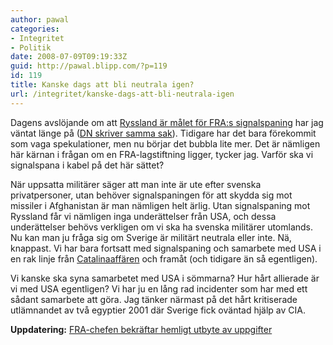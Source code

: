 ```yaml
---
author: pawal
categories:
- Integritet
- Politik
date: 2008-07-09T09:19:33Z
guid: http://pawal.blipp.com/?p=119
id: 119
title: Kanske dags att bli neutrala igen?
url: /integritet/kanske-dags-att-bli-neutrala-igen
---
```


Dagens avslöjande om att <a href="http://www.svd.se/nyheter/inrikes/artikel_1444077.svd">Ryssland är målet för FRA:s signalspaning</a> har jag väntat länge på (<a href="http://www.dn.se/DNet/jsp/polopoly.jsp?d=147&amp;a=802742">DN skriver samma sak</a>). Tidigare har det bara förekommit som vaga spekulationer, men nu börjar det bubbla lite mer. Det är nämligen här kärnan i frågan om en FRA-lagstiftning ligger, tycker jag. Varför ska vi signalspana i kabel på det här sättet?

När uppsatta militärer säger att man inte är ute efter svenska privatpersoner, utan behöver signalspaningen för att skydda sig mot missiler i Afghanistan är man nämligen helt ärlig. Utan signalspaning mot Ryssland får vi nämligen inga underättelser från USA, och dessa underättelser behövs verkligen om vi ska ha svenska militärer utomlands. Nu kan man ju fråga sig om Sverige är militärt neutrala eller inte. Nä, knappast. Vi har bara fortsatt med signalspaning och samarbete med USA i en rak linje från <a href="http://sv.wikipedia.org/wiki/Catalinaaff%C3%A4ren">Catalinaaffären</a> och framåt (och tidigare än så egentligen).

Vi kanske ska syna samarbetet med USA i sömmarna? Hur hårt allierade är vi med USA egentligen? Vi har ju en lång rad incidenter som har med ett sådant samarbete att göra. Jag tänker närmast på det hårt kritiserade utlämnandet av två egyptier 2001 där Sverige fick oväntad hjälp av CIA.

<strong>Uppdatering:</strong> <a href="http://www.dn.se/DNet/jsp/polopoly.jsp?d=1042&amp;a=803137">FRA-chefen bekräftar hemligt utbyte av uppgifter</a>